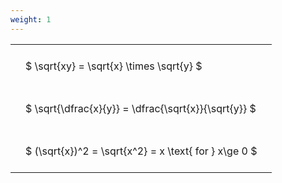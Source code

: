 ```yaml
---
weight: 1
---
```


<style type="text/css">
#T_e494a th.col_heading {
  text-align: left;
  font-size: 1em;
}
#T_e494a td {
  text-align: left;
  font-size: 1em;
  padding: 1.5em;
}
</style>
<table id="T_e494a">
  <thead>
  </thead>
  <tbody>
    <tr>
      <td id="T_e494a_row0_col0" class="data row0 col0" >$ \sqrt{xy} = \sqrt{x} \times \sqrt{y} $</td>
    </tr>
    <tr>
      <td id="T_e494a_row1_col0" class="data row1 col0" >$ \sqrt{\dfrac{x}{y}} = \dfrac{\sqrt{x}}{\sqrt{y}} $</td>
    </tr>
    <tr>
      <td id="T_e494a_row2_col0" class="data row2 col0" >$ (\sqrt{x})^2 = \sqrt{x^2} = x \text{ for } x\ge 0 $</td>
    </tr>
  </tbody>
</table>
